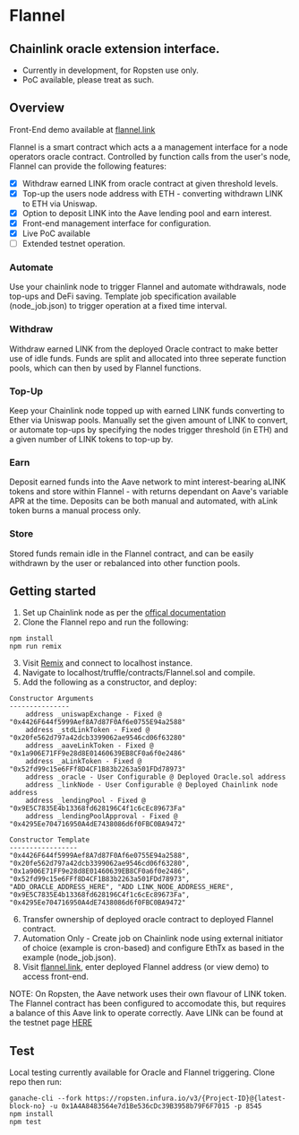 
# Flannel
## Chainlink oracle extension interface.
- Currently in development, for Ropsten use only.
- PoC available, please treat as such.

## Overview

Front-End demo available at [flannel.link](https://flannel.link)

Flannel is a smart contract which acts a a management interface for a node operators oracle contract. Controlled by function calls from the user's node, Flannel can provide the following features:

- [X] Withdraw earned LINK from oracle contract at given threshold levels.
- [X] Top-up the users node address with ETH - converting withdrawn LINK to ETH via Uniswap.
- [X] Option to deposit LINK into the Aave lending pool and earn interest.
- [X] Front-end management interface for configuration.
- [X] Live PoC available
- [ ] Extended testnet operation.

### Automate
Use your chainlink node to trigger Flannel and automate withdrawals, node top-ups and DeFi saving. Template job specification available (node_job.json) to trigger operation at a fixed time interval.

### Withdraw
Withdraw earned LINK from the deployed Oracle contract to make better use of idle funds. Funds are split and allocated into three seperate function pools, which can then by used by Flannel functions.

### Top-Up
Keep your Chainlink node topped up with earned LINK funds converting to Ether via Uniswap pools. Manually set the given amount of LINK to convert, or automate top-ups by specifying the nodes trigger threshold (in ETH) and a given number of LINK tokens to top-up by.

### Earn
Deposit earned funds into the Aave network to mint interest-bearing aLINK tokens and store within Flannel - with returns dependant on Aave's variable APR at the time. Deposits can be both manual and automated, with aLink token burns a manual process only.

### Store
Stored funds remain idle in the Flannel contract, and can be easily withdrawn by the user or rebalanced into other function pools.


## Getting started

1. Set up Chainlink node as per the [offical documentation](https://docs.chain.link/docs/node-operator-overview)
2. Clone the Flannel repo and run the following:
```
npm install
npm run remix
```
3. Visit [Remix](https://remix.ethereum.org/#optimize=false&evmVersion=null&version=soljson-v0.5.12+commit.7709ece9.js&appVersion=0.7.7) and connect to localhost instance.
4. Navigate to localhost/truffle/contracts/Flannel.sol and compile.
5. Add the following as a constructor, and deploy:
```
Constructor Arguments
---------------
    address _uniswapExchange - Fixed @ "0x4426F644f5999Aef8A7d87F0Af6e0755E94a2588"
    address _stdLinkToken - Fixed @ "0x20fe562d797a42dcb3399062ae9546cd06f63280"
    address _aaveLinkToken - Fixed @ "0x1a906E71FF9e28d8E01460639EB8CF0a6f0e2486"
    address _aLinkToken - Fixed @ "0x52fd99c15e6FFf8D4CF1B83b2263a501FDd78973"
    address _oracle - User Configurable @ Deployed Oracle.sol address
    address _linkNode - User Configurable @ Deployed Chainlink node address
    address _lendingPool - Fixed @ "0x9E5C7835E4b13368fd628196C4f1c6cEc89673Fa"
    address _lendingPoolApproval - Fixed @ "0x4295Ee704716950A4dE7438086d6f0FBC0BA9472"

Constructor Template
-----------------
"0x4426F644f5999Aef8A7d87F0Af6e0755E94a2588", "0x20fe562d797a42dcb3399062ae9546cd06f63280", "0x1a906E71FF9e28d8E01460639EB8CF0a6f0e2486", "0x52fd99c15e6FFf8D4CF1B83b2263a501FDd78973", 
"ADD_ORACLE_ADDRESS_HERE", "ADD LINK_NODE_ADDRESS_HERE",
"0x9E5C7835E4b13368fd628196C4f1c6cEc89673Fa", "0x4295Ee704716950A4dE7438086d6f0FBC0BA9472"

```
6. Transfer ownership of deployed oracle contract to deployed Flannel contract.
7. Automation Only - Create job on Chainlink node using external initiator of choice (example is cron-based) and configure EthTx as based in the example (node_job.json).
8. Visit [flannel.link](https://flannel.link), enter deployed Flannel address (or view demo) to access front-end.

NOTE: On Ropsten, the Aave network uses their own flavour of LINK token. The Flannel contract has been configured to accomodate this, but requires a balance of this Aave link to operate correctly. Aave LINk can be found at the testnet page [HERE](https://testnet.aave.com/)



## Test

Local testing currently available for Oracle and Flannel triggering. Clone repo then run:

```
ganache-cli --fork https://ropsten.infura.io/v3/{Project-ID}@{latest-block-no} -u 0x1A4A8483564e7d1Be536cDc39B3958b79F6F7015 -p 8545
npm install
npm test
```
